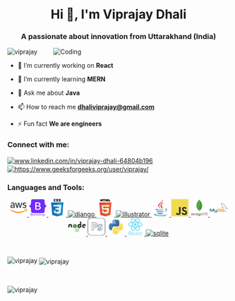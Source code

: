<h1 align="center">Hi 👋, I'm Viprajay Dhali</h1>
<h3 align="center">A passionate about innovation from Uttarakhand (India)</h3>
<img align = "right" alt="Coding" width ="400" src="https://camo.githubusercontent.com/ea4824240587d8d0d7fea6a17cca6eccc531abb1f5329d6971b07595c96e80fa/68747470733a2f2f70726f6772616d6d696e67696e73696465722e636f6d2f77702d636f6e74656e742f75706c6f6164732f323032332f31302f746563686965732e676966">
<p align="left"> <img src="https://komarev.com/ghpvc/?username=viprajay&label=Profile%20views&color=0e75b6&style=flat" alt="viprajay" /> </p>

- 🔭 I’m currently working on **React**

- 🌱 I’m currently learning **MERN**

- 💬 Ask me about **Java**

- 📫 How to reach me **dhaliviprajay@gmail.com**

- ⚡ Fun fact **We are engineers**

<h3 align="left">Connect with me:</h3>
<p align="left">
<a href="https://linkedin.com/in/www.linkedin.com/in/viprajay-dhali-64804b196" target="blank"><img align="center" src="https://raw.githubusercontent.com/rahuldkjain/github-profile-readme-generator/master/src/images/icons/Social/linked-in-alt.svg" alt="www.linkedin.com/in/viprajay-dhali-64804b196" height="30" width="40" /></a>
<a href="https://auth.geeksforgeeks.org/user/https://www.geeksforgeeks.org/user/viprajay/" target="blank"><img align="center" src="https://raw.githubusercontent.com/rahuldkjain/github-profile-readme-generator/master/src/images/icons/Social/geeks-for-geeks.svg" alt="https://www.geeksforgeeks.org/user/viprajay/" height="30" width="40" /></a>
</p>

<h3 align="left">Languages and Tools:</h3>
<p align="center"> <a href="https://aws.amazon.com" target="_blank" rel="noreferrer"> <img src="https://raw.githubusercontent.com/devicons/devicon/master/icons/amazonwebservices/amazonwebservices-original-wordmark.svg" alt="aws" width="40" height="40"/> </a> <a href="https://getbootstrap.com" target="_blank" rel="noreferrer"> <img src="https://raw.githubusercontent.com/devicons/devicon/master/icons/bootstrap/bootstrap-plain-wordmark.svg" alt="bootstrap" width="40" height="40"/> </a> <a href="https://www.w3schools.com/css/" target="_blank" rel="noreferrer"> <img src="https://raw.githubusercontent.com/devicons/devicon/master/icons/css3/css3-original-wordmark.svg" alt="css3" width="40" height="40"/> </a> <a href="https://www.djangoproject.com/" target="_blank" rel="noreferrer"> <img src="https://cdn.worldvectorlogo.com/logos/django.svg" alt="django" width="40" height="40"/> </a> <a href="https://www.w3.org/html/" target="_blank" rel="noreferrer"> <img src="https://raw.githubusercontent.com/devicons/devicon/master/icons/html5/html5-original-wordmark.svg" alt="html5" width="40" height="40"/> </a> <a href="https://www.adobe.com/in/products/illustrator.html" target="_blank" rel="noreferrer"> <img src="https://www.vectorlogo.zone/logos/adobe_illustrator/adobe_illustrator-icon.svg" alt="illustrator" width="40" height="40"/> </a> <a href="https://www.java.com" target="_blank" rel="noreferrer"> <img src="https://raw.githubusercontent.com/devicons/devicon/master/icons/java/java-original.svg" alt="java" width="40" height="40"/> </a> <a href="https://developer.mozilla.org/en-US/docs/Web/JavaScript" target="_blank" rel="noreferrer"> <img src="https://raw.githubusercontent.com/devicons/devicon/master/icons/javascript/javascript-original.svg" alt="javascript" width="40" height="40"/> </a> <a href="https://www.mongodb.com/" target="_blank" rel="noreferrer"> <img src="https://raw.githubusercontent.com/devicons/devicon/master/icons/mongodb/mongodb-original-wordmark.svg" alt="mongodb" width="40" height="40"/> </a> <a href="https://www.mysql.com/" target="_blank" rel="noreferrer"> <img src="https://raw.githubusercontent.com/devicons/devicon/master/icons/mysql/mysql-original-wordmark.svg" alt="mysql" width="40" height="40"/> </a> <a href="https://nodejs.org" target="_blank" rel="noreferrer"> <img src="https://raw.githubusercontent.com/devicons/devicon/master/icons/nodejs/nodejs-original-wordmark.svg" alt="nodejs" width="40" height="40"/> </a> <a href="https://www.photoshop.com/en" target="_blank" rel="noreferrer"> <img src="https://raw.githubusercontent.com/devicons/devicon/master/icons/photoshop/photoshop-line.svg" alt="photoshop" width="40" height="40"/> </a> <a href="https://www.python.org" target="_blank" rel="noreferrer"> <img src="https://raw.githubusercontent.com/devicons/devicon/master/icons/python/python-original.svg" alt="python" width="40" height="40"/> </a> <a href="https://reactjs.org/" target="_blank" rel="noreferrer"> <img src="https://raw.githubusercontent.com/devicons/devicon/master/icons/react/react-original-wordmark.svg" alt="react" width="40" height="40"/> </a> <a href="https://www.sqlite.org/" target="_blank" rel="noreferrer"> <img src="https://www.vectorlogo.zone/logos/sqlite/sqlite-icon.svg" alt="sqlite" width="40" height="40"/> </a> </p>
<br>
<p><img align="left" src="https://github-readme-stats.vercel.app/api/top-langs?username=viprajay&show_icons=true&locale=en&layout=compact" alt="viprajay" /></p>

<p>&nbsp;<img align="center" src="https://github-readme-stats.vercel.app/api?username=viprajay&show_icons=true&locale=en" alt="viprajay" /></p>
<br>
<p><img align="center" src="https://github-readme-streak-stats.herokuapp.com/?user=viprajay&" alt="viprajay" /></p>
